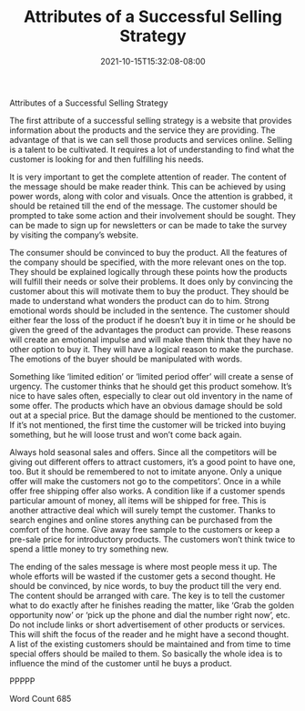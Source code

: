 ﻿---
title: "Attributes of a Successful Selling Strategy"
date: 2021-10-15T15:32:08-08:00
description: "TXT Tips for Web Success"
featured_image: "/images/TXT.jpg"
tags: ["TXT"]
---

Attributes of a Successful Selling Strategy

The first attribute of a successful selling strategy is a website that provides information about the products and the service they are providing. The advantage of that is we can sell those products and services online. Selling is a talent to be cultivated. It requires a lot of understanding to find what the customer is looking for and then fulfilling his needs. 

It is very important to get the complete attention of reader. The content of the message should be make reader think. This can be achieved by using power words, along with color and visuals. Once the attention is grabbed, it should be retained till the end of the message. The customer should be prompted to take some action and their involvement should be sought. They can be made to sign up for newsletters or can be made to take the survey by visiting the company’s website. 

The consumer should be convinced to buy the product. All the features of the company should be specified, with the more relevant ones on the top. They should be explained logically through these points how the products will fulfill their needs or solve their problems.  It does only by convincing the customer about this will motivate them to buy the product. They should be made to understand what wonders the product can do to him. Strong emotional words should be included in the sentence. The customer should either fear the loss of the product if he doesn’t buy it in time or he should be given the greed of the advantages the product can provide. These reasons will create an emotional impulse and will make them think that they have no other option to buy it. They will have a logical reason to make the purchase. The emotions of the buyer should be manipulated with words. 

Something like ‘limited edition’ or ‘limited period offer’ will create a sense of urgency. The customer thinks that he should get this product somehow. It’s nice to have sales often, especially to clear out old inventory in the name of some offer. The products which have an obvious damage should be sold out at a special price. But the damage should be mentioned to the customer. If it’s not mentioned, the first time the customer will be tricked into buying something, but he will loose trust and won’t come back again. 

Always hold seasonal sales and offers. Since all the competitors will be giving out different offers to attract customers, it’s a good point to have one, too. But it should be remembered to not to imitate anyone. Only a unique offer will make the customers not go to the competitors’. Once in a while offer free shipping offer also works. A condition like if a customer spends particular amount of money, all items will be shipped for free. This is another attractive deal which will surely tempt the customer. Thanks to search engines and online stores anything can be purchased from the comfort of the home. Give away free sample to the customers or keep a pre-sale price for introductory products. The customers won’t think twice to spend a little money to try something new.  

The ending of the sales message is where most people mess it up. The whole efforts will be wasted if the customer gets a second thought. He should be convinced, by nice words, to buy the product till the very end. The content should be arranged with care. The key is to tell the customer what to do exactly after he finishes reading the matter, like ‘Grab the golden opportunity now’ or ‘pick up the phone and dial the number right now’, etc. Do not include links or short advertisement of other products or services. This will shift the focus of the reader and he might have a second thought. A list of the existing customers should be maintained and from time to time special offers should be mailed to them. So basically the whole idea is to influence the mind of the customer until he buys a product.    

PPPPP

Word Count 685



